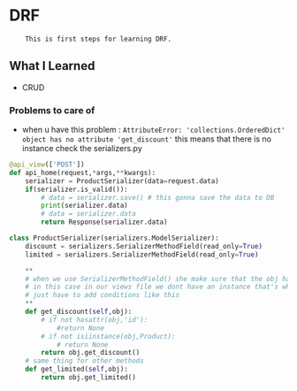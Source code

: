 # DRF

        This is first steps for learning DRF.

## What I Learned

- CRUD

### Problems to care of

- when u have this problem : `AttributeError: 'collections.OrderedDict' object has no attribute 'get_discount'` this means that there is no instance check the serializers.py

```py
@api_view(['POST'])
def api_home(request,*args,**kwargs):
    serializer = ProductSerializer(data=request.data)
    if(serializer.is_valid()):
        # data = serializer.save() # this gonna save the data to DB
        print(serializer.data)
        # data = serializer.data
        return Response(serializer.data)
```

```py
class ProductSerializer(serializers.ModelSerializer):
    discount = serializers.SerializerMethodField(read_only=True)
    limited = serializers.SerializerMethodField(read_only=True)

    **
    # when we use SerializerMethodField() she make sure that the obj has an instance
    # in this case in our views file we dont have an instance that's why we got and erro to fix it very simple you
    # just have to add conditions like this
    **
    def get_discount(self,obj):
        # if not hasattr(obj,'id'):
            #return None
        # if not isiinstance(obj,Product):
            # return None
        return obj.get_discount()
    # same thing for other methods
    def get_limited(self,obj):
        return obj.get_limited()
```
